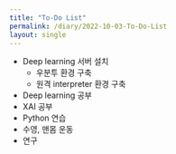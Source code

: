 ```yaml
---
title: "To-Do List"
permalink: /diary/2022-10-03-To-Do-List
layout: single
---
```


- Deep learning 서버 설치
  - 우분투 환경 구축
  - 원격 interpreter 환경 구축
- Deep learning 공부
- XAI 공부
- Python 연습
- 수영, 맨몸 운동
- 연구

